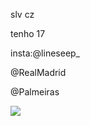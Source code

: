 slv cz

tenho 17

insta:@lineseep_

@RealMadrid

@Palmeiras

![](https://media.tenor.com/ISCbeJiZt3cAAAAM/bellingham-real-madrid.gif)

